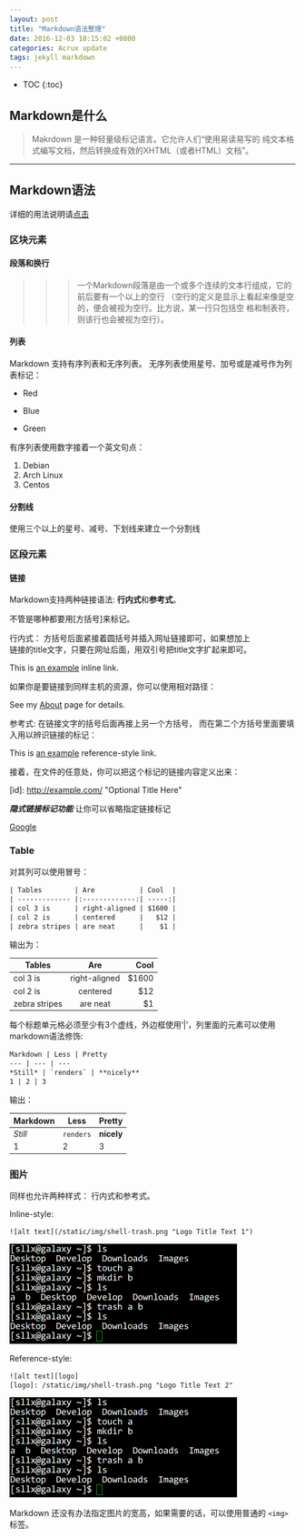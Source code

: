 ```yaml
---
layout: post
title: "Markdown语法整理"
date: 2016-12-03 10:15:02 +0800
categories: Acrux update
tags: jekyll markdown
---
```


* TOC
{:toc}

## Markdown是什么

> Makrdown 是一种轻量级标记语言。它允许人们“使用易读易写的
纯文本格式编写文档，然后转换成有效的XHTML（或者HTML）文档”。

*******

## Markdown语法
详细的用法说明请[点击](https://github.com/adam-p/markdown-here/wiki/Markdown-Cheatsheet "语法")  

>
### 区块元素  
>>
#### 段落和换行  
>>> 一个Markdown段落是由一个或多个连续的文本行组成，它的前后要有一个以上的空行
（空行的定义是显示上看起来像是空的，便会被视为空行。比方说，某一行只包括空
格和制表符，则该行也会被视为空行）。
>>
#### 列表  
>>>
Markdown 支持有序列表和无序列表。
无序列表使用星号、加号或是减号作为列表标记：  
>>>>
 * Red
+ Blue
- Green  
>>>
有序列表使用数字接着一个英文句点：  
>>>>
1. Debian
2. Arch Linux
3. Centos
>>
#### 分割线  
>>>
使用三个以上的星号、减号、下划线来建立一个分割线  

>
### 区段元素  
>>
#### 链接  
>>>
Markdown支持两种链接语法: **行内式**和**参考式**。  
>>>
不管是哪种都要用[方括号]来标记。  
>>>
行内式： 方括号后面紧接着圆括号并插入网址链接即可，如果想加上  
链接的title文字，只要在网址后面，用双引号把title文字扩起来即可。  
>>>>
This is [an example](http://example.com/ "Title") inline link.  
>>>
如果你是要链接到同样主机的资源，你可以使用相对路径：   
>>>>
See my [About](/about/) page for details.  
>>>
参考式: 在链接文字的括号后面再接上另一个方括号，
而在第二个方括号里面要填入用以辨识链接的标记：    
>>>>
This is [an example][id] reference-style link.
>>>
接着，在文件的任意处，你可以把这个标记的链接内容定义出来：
>>>>
[id]: http://example.com/  "Optional Title Here"
\[id]: http://example.com/  "Optional Title Here"
>>>
***隐式链接标记功能*** 让你可以省略指定链接标记
>>>>
[Google][]  

[Google]: http://google.com/

>
### Table
>>
对其列可以使用冒号：  
```
| Tables        | Are           | Cool  |  
| ------------- |:-------------:| -----:|  
| col 3 is      | right-aligned | $1600 |  
| col 2 is      | centered      |   $12 |  
| zebra stripes | are neat      |    $1 |  
```
输出为：
>>>
| Tables        | Are           | Cool  |
| ------------- |:-------------:| -----:|
| col 3 is      | right-aligned | $1600 |
| col 2 is      | centered      |   $12 |
| zebra stripes | are neat      |    $1 |
>>
每个标题单元格必须至少有3个虚线，外边框使用‘|’，列里面的元素可以使用markdown语法修饰:  
```  
Markdown | Less | Pretty  
--- | --- | ---  
*Still* | `renders` | **nicely**  
1 | 2 | 3  
```
输出：  
>>>
Markdown | Less | Pretty
--- | --- | ---
*Still* | `renders` | **nicely**
1 | 2 | 3

>
### 图片
>>
同样也允许两种样式： 行内式和参考式。
>>>
Inline-style:
```
![alt text](/static/img/shell-trash.png "Logo Title Text 1")
```
>>>>
![alt text](/static/img/shell-trash.png "Logo Title Text 1")
>>>
Reference-style:
>>>>
```
![alt text][logo]
[logo]: /static/img/shell-trash.png "Logo Title Text 2"
```
>>>>
![alt text][logo]
>
Markdown 还没有办法指定图片的宽高，如果需要的话，可以使用普通的 ``<img> ``标签。

[logo]: /static/img/shell-trash.png "Logo Title Text 2"
